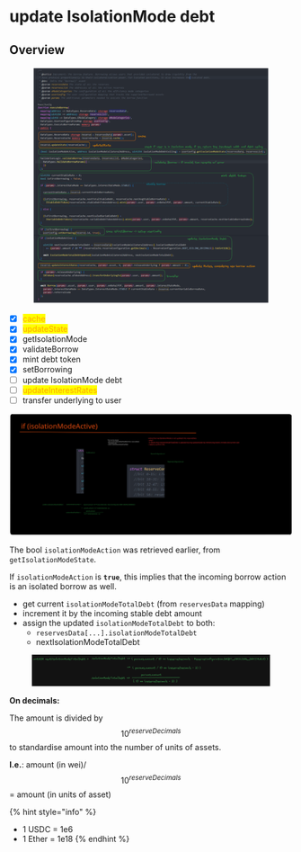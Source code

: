 # update IsolationMode debt

## Overview

<figure><img src="../../.gitbook/assets/image (39).png" alt=""><figcaption></figcaption></figure>

* [x] <mark style="color:orange;">cache</mark>
* [x] <mark style="color:orange;">updateState</mark>
* [x] getIsolationMode
* [x] validateBorrow
* [x] mint debt token
* [x] setBorrowing&#x20;
* [ ] update IsolationMode debt
* [ ] <mark style="color:orange;">updateInterestRates</mark>
* [ ] transfer underlying to user

<img src="../../.gitbook/assets/file.excalidraw (19).svg" alt="" class="gitbook-drawing">

The bool `isolationModeAction` was retrieved earlier, from `getIsolationModeState`.&#x20;

If `isolationModeAction` is **`true`**, this implies that the incoming borrow action is an isolated borrow as well.&#x20;

* get current `isolationModeTotalDebt` (from `reservesData` mapping)
* increment it by the incoming stable debt amount
* assign the updated `isolationModeTotalDebt` to both:
  * `reservesData[...].isolationModeTotalDebt`
  * nextIsolationModeTotalDebt

<figure><img src="../../.gitbook/assets/image (168).png" alt=""><figcaption></figcaption></figure>

**On decimals:**

The amount is divided by $$10^{reserveDecimals}$$to standardise amount into the number of units of assets.

**I.e.**: amount (in wei)/  $$10^{reserveDecimals}$$ = amount (in units of asset)

{% hint style="info" %}
* 1 USDC = 1e6
* 1 Ether = 1e18
{% endhint %}
